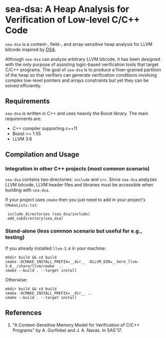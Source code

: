 # sea-dsa: A Heap Analysis for Verification of Low-level C/C++ Code #

`sea-dsa` is a context-, field-, and array-sensitive heap analysis for
LLVM bitcode inspired
by [DSA](http://llvm.org/pubs/2003-11-15-DataStructureAnalysisTR.ps).

Although `sea-dsa` can analyze arbitrary LLVM bitcode, it has been
designed with the only purpose of assisting logic-based verification
tools that target C/C++ programs. The goal of `sea-dsa` is to produce
a finer-grained partition of the heap so that verifiers can generate
verification conditions involving complex low-level pointers and
arrays constraints but yet they can be solved efficiently.

## Requirements ## 

`sea-dsa` is written in C++ and uses heavily the Boost library. The
main requirements are:

- C++ compiler supporting c++11
- Boost >= 1.55
- LLVM 3.6

## Compilation and Usage ##

### Integration in other C++ projects (most common scenario) ## 

`sea-dsa` contains two directories: `include` and `src`. Since
`sea-dsa` analyzes LLVM bitcode, LLVM header files and libraries must
be accessible when building with `sea-dsa`.

If your project uses `cmake` then you just need to add in your
project's `CMakeLists.txt`:

	 include_directories (sea_dsa/include)
	 add_subdirectory(sea_dsa)

### Stand-alone (less common scenario but useful for e.g., testing) ###

If you already installed `llvm-3.6` in your machine:

    mkdir build && cd build
	cmake -DCMAKE_INSTALL_PREFIX=__dir__ -DLLVM_DIR=__here_llvm-3.6__/share/llvm/cmake  ..
    cmake --build . --target install

Otherwise:

    mkdir build && cd build
	cmake -DCMAKE_INSTALL_PREFIX=__dir__ ..
    cmake --build . --target install


## References ## 

1. "A Context-Sensitive Memory Model for Verification of C/C++
   Programs" by A. Gurfinkel and J. A. Navas. In SAS'17.



